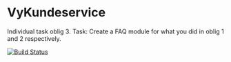 # VyKundeservice

Individual task oblig 3. Task: Create a FAQ module for what you did in oblig 1 and 2 respectively.

[![Build Status](https://travis-ci.com/mariusrostad/VyKundeservice.svg?token=LN4L8PztPhzc8F5U7Eet&branch=master)](https://travis-ci.com/mariusrostad/VyKundeservice)
